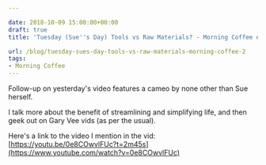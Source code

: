 ```yaml
---

date: 2018-10-09 15:00:00+00:00
draft: true
title: 'Tuesday (Sue''s Day) Tools vs Raw Materials? - Morning Coffee #2'

url: /blog/tuesday-sues-day-tools-vs-raw-materials-morning-coffee-2
tags:
- Morning Coffee
---
```




 


Follow-up on yesterday's video features a cameo by none other than Sue herself.   

I talk more about the benefit of streamlining and simplifying life, and then geek out on Gary Vee vids (as per the usual).  

Here's a link to the video I mention in the vid: [https://youtu.be/0e8COwvlFUc?t=2m45s](https://www.youtube.com/watch?v=0e8COwvlFUc)
